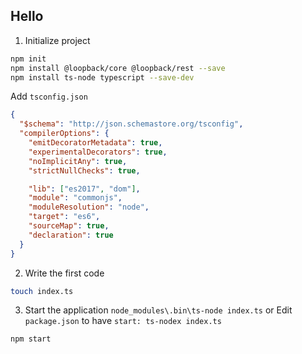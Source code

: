 ## Hello

1. Initialize project
```sh
npm init
npm install @loopback/core @loopback/rest --save
npm install ts-node typescript --save-dev
```
Add `tsconfig.json`
```json
{
  "$schema": "http://json.schemastore.org/tsconfig",
  "compilerOptions": {
    "emitDecoratorMetadata": true,
    "experimentalDecorators": true,
    "noImplicitAny": true,
    "strictNullChecks": true,

    "lib": ["es2017", "dom"],
    "module": "commonjs",
    "moduleResolution": "node",
    "target": "es6",
    "sourceMap": true,
    "declaration": true
  }
}
```

2. Write the first code
```sh
touch index.ts
```

3. Start the application
`node_modules\.bin\ts-node index.ts`
or 
Edit `package.json` to have `start: ts-nodex index.ts`
```sh
npm start
```